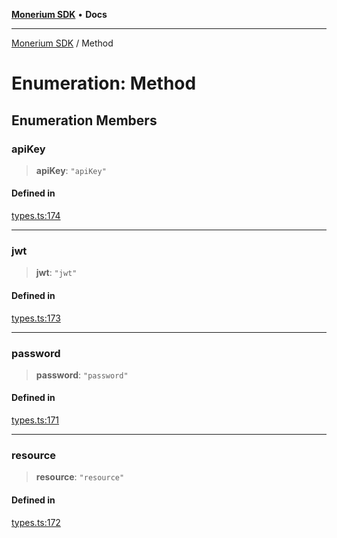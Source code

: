 [**Monerium SDK**](../README.md) • **Docs**

***

[Monerium SDK](../README.md) / Method

# Enumeration: Method

## Enumeration Members

### apiKey

> **apiKey**: `"apiKey"`

#### Defined in

[types.ts:174](https://github.com/monerium/js-monorepo/blob/8ffdbde7b0c2c3e7515c531fdf342b90982e6cc9/packages/sdk/src/types.ts#L174)

***

### jwt

> **jwt**: `"jwt"`

#### Defined in

[types.ts:173](https://github.com/monerium/js-monorepo/blob/8ffdbde7b0c2c3e7515c531fdf342b90982e6cc9/packages/sdk/src/types.ts#L173)

***

### password

> **password**: `"password"`

#### Defined in

[types.ts:171](https://github.com/monerium/js-monorepo/blob/8ffdbde7b0c2c3e7515c531fdf342b90982e6cc9/packages/sdk/src/types.ts#L171)

***

### resource

> **resource**: `"resource"`

#### Defined in

[types.ts:172](https://github.com/monerium/js-monorepo/blob/8ffdbde7b0c2c3e7515c531fdf342b90982e6cc9/packages/sdk/src/types.ts#L172)
